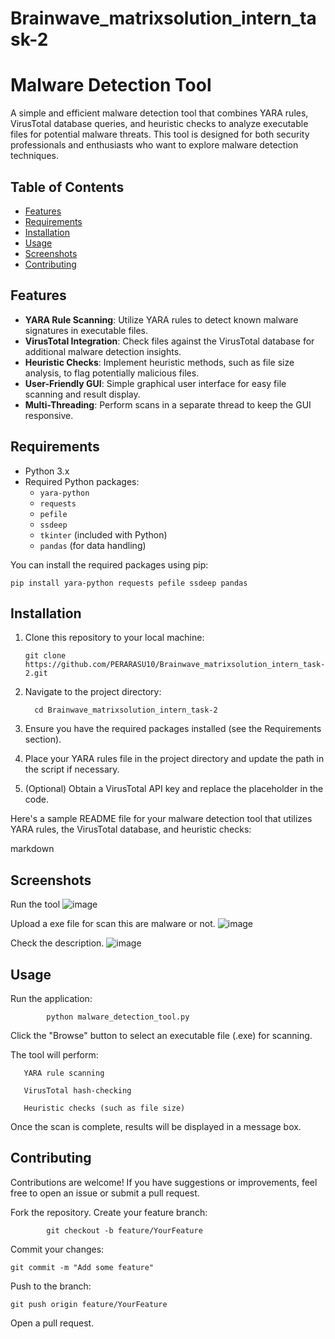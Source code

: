 # Brainwave_matrixsolution_intern_task-2

# Malware Detection Tool

A simple and efficient malware detection tool that combines YARA rules, VirusTotal database queries, and heuristic checks to analyze executable files for potential malware threats. This tool is designed for both security professionals and enthusiasts who want to explore malware detection techniques.

## Table of Contents

  - [Features](#features)
  - [Requirements](#requirements)
  - [Installation](#installation)
  - [Usage](#usage)
  - [Screenshots](#Screenshots)
  - [Contributing](#contributing)


## Features

  - **YARA Rule Scanning**: Utilize YARA rules to detect known malware signatures in executable files.
  - **VirusTotal Integration**: Check files against the VirusTotal database for additional malware detection insights.
  - **Heuristic Checks**: Implement heuristic methods, such as file size analysis, to flag potentially malicious files.
  - **User-Friendly GUI**: Simple graphical user interface for easy file scanning and result display.
  - **Multi-Threading**: Perform scans in a separate thread to keep the GUI responsive.

## Requirements

- Python 3.x
- Required Python packages:
  - `yara-python`
  - `requests`
  - `pefile`
  - `ssdeep`
  - `tkinter` (included with Python)
  - `pandas` (for data handling)

You can install the required packages using pip:

```
pip install yara-python requests pefile ssdeep pandas
```

## Installation

1. Clone this repository to your local machine:
 
    ```
    git clone https://github.com/PERARASU10/Brainwave_matrixsolution_intern_task-2.git
    ```
    
2. Navigate to the project directory:
    ```
      cd Brainwave_matrixsolution_intern_task-2
    ```

3. Ensure you have the required packages installed (see the Requirements section).

4. Place your YARA rules file in the project directory and update the path in the script if necessary.

5. (Optional) Obtain a VirusTotal API key and replace the placeholder in the code.

Here's a sample README file for your malware detection tool that utilizes YARA rules, the VirusTotal database, and heuristic checks:

markdown

## Screenshots
Run the tool 
![image](https://github.com/user-attachments/assets/49bd70a3-9695-4706-bde6-d0cc215bd849)


Upload a exe file for scan this are malware or not.
![image](https://github.com/user-attachments/assets/f42af783-92aa-4e52-a916-7347dd4d546e)


Check the description.
![image](https://github.com/user-attachments/assets/37e01d8d-ef5c-4a13-8c16-5f59c0b1f967)


## Usage
Run the application:
```
        python malware_detection_tool.py
``` 
Click the "Browse" button to select an executable file (.exe) for scanning.

The tool will perform:

       YARA rule scanning
        
       VirusTotal hash-checking
        
       Heuristic checks (such as file size)

Once the scan is complete, results will be displayed in a message box.

## Contributing
Contributions are welcome! If you have suggestions or improvements, feel free to open an issue or submit a pull request.

Fork the repository.
Create your feature branch:

```
        git checkout -b feature/YourFeature
```
Commit your changes:
  ```
  git commit -m "Add some feature"
  ```
Push to the branch:
```
git push origin feature/YourFeature
```
Open a pull request.
